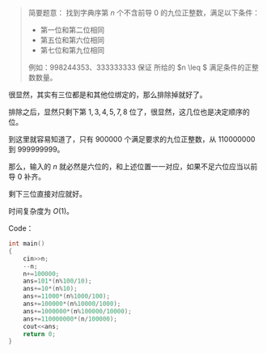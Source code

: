 >简要题意：
>找到字典序第 $n$ 个不含前导 0 的九位正整数，满足以下条件：
>
>- 第一位和第二位相同
>- 第五位和第六位相同
>- 第七位和第九位相同
>
>例如：$998244353$、$333333333$
>保证 所给的 $n \leq $ 满足条件的正整数数量。

很显然，其实有三位都是和其他位绑定的，那么排除掉就好了。

排除之后，显然只剩下第 $1, 3, 4, 5, 7, 8$ 位了，很显然，这几位也是决定顺序的位。

到这里就容易知道了，只有 $900000$ 个满足要求的九位正整数，从 $110000000$ 到 $999999999$。

那么，输入的 $n$ 就必然是六位的，和上述位置一一对应，如果不足六位应当以前导 0 补齐。

剩下三位直接对应就好。

时间复杂度为 $O(1)$。

Code：
```cpp
int main()
{
    cin>>n;
    --n;
    n+=100000;
    ans=101*(n%100/10);
    ans+=10*(n%10);
    ans+=11000*(n%1000/100);
    ans+=100000*(n%10000/1000);
    ans+=1000000*(n%100000/10000);
    ans+=110000000*(n/100000);
    cout<<ans;
    return 0;
}
```
